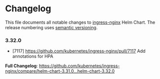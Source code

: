 # Changelog

This file documents all notable changes to [ingress-nginx](https://github.com/kubernetes/ingress-nginx) Helm Chart. The release numbering uses [semantic versioning](http://semver.org).

### 3.32.0

* [7117] https://github.com/kubernetes/ingress-nginx/pull/7117 Add annotations for HPA

**Full Changelog**: https://github.com/kubernetes/ingress-nginx/compare/helm-chart-3.31.0...helm-chart-3.32.0
